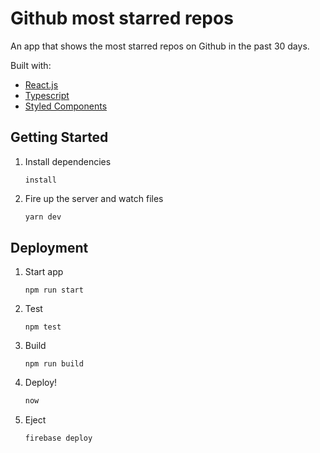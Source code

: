 # Github most starred repos

An app that shows the most starred repos on Github in the past 30 days.

Built with:

- [React.js](https://reactjs.org/docs/getting-started.html)
- [Typescript](https://www.typescriptlang.org/docs)
- [Styled Components](https://www.styled-components.com/)

## Getting Started

1. Install dependencies

   ```npm
   install
   ```

2. Fire up the server and watch files

   ```bash
   yarn dev
   ```

## Deployment

1. Start app
   ```
   npm run start
   ```
2. Test

   ```
   npm test
   ```

3. Build
   ```
   npm run build
   ```
4. Deploy!

   ```bash
   now
   ```
5. Eject
   ```
   firebase deploy
   ```

